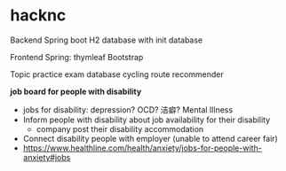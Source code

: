 # hacknc

Backend
    Spring boot
        H2 database with init database
    

Frontend
    Spring: thymleaf
    Bootstrap

Topic
    practice exam database
    cycling route recommender

**job board for people with disability**
* jobs for disability: depression? OCD? 洁癖? Mental Illness
* Inform people with disability about job availability for their disability
    * company post their disability accommodation
* Connect disability people with employer (unable to attend career fair)
* https://www.healthline.com/health/anxiety/jobs-for-people-with-anxiety#jobs